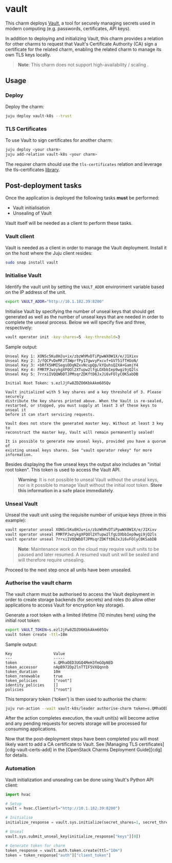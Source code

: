 # vault

This charm deploys [Vault][vault-upstream], a tool for securely managing
secrets used in modern computing (e.g. passwords, certificates, API keys).

In addition to deploying and initializing Vault, this charm provides a relation
for other charms to request that Vault's Certificate Authority (CA) sign a certificate 
for the related charm, enabling the related charm to manage its own TLS keys locally.

> **Note**: This charm does not support high-availability / scaling .

## Usage

### Deploy

Deploy the charm:
```bash
juju deploy vault-k8s --trust
```

### TLS Certificates
To use Vault to sign certificates for another charm:

```bash
juju deploy <your charm>
juju add-relation vault-k8s <your charm>
```

The requirer charm should use the `tls-certificates` relation and leverage the tls-certificates 
[library](https://charmhub.io/tls-certificates-interface/).


## Post-deployment tasks

Once the application is deployed the following tasks **must** be performed:

* Vault initialisation
* Unsealing of Vault

Vault itself will be needed as a client to perform these tasks.

### Vault client

Vault is needed as a client in order to manage the Vault deployment. Install it
on the host where the Juju client resides:

```bash
sudo snap install vault
```

### Initialise Vault

Identify the vault unit by setting the ``VAULT_ADDR`` environment variable
based on the IP address of the unit. 

```bash
export VAULT_ADDR="http://10.1.182.39:8200"
```

Initialise Vault by specifying the number of unseal keys that should get
generated as well as the number of unseal keys that are needed in order to
complete the unseal process. Below we will specify five and three,
respectively:

```bash
vault operator init -key-shares=5 -key-threshold=3
```


Sample output:

    Unseal Key 1: XONSc5Ku8HJu+ix/zbzWhMvDTiPpwWX0W1X/e/J1Xixv
    Unseal Key 2: J/fQCPvDeMFJT3WprfPy17gwvyPxcvf+GV751fTHUoN/
    Unseal Key 3: +bRfX5HMISegsODqNZxvNcupQp/kYQuhsQ2XA+GamjY4
    Unseal Key 4: FMRTPJwzykgXFQOl2XTupw2lfgLOXbbIep9wgi9jQ2ls
    Unseal Key 5: 7rrxiIVQQWbDTJPMsqrZDKftD6JxJi6vFOlyC0KSabDB

    Initial Root Token: s.ezlJjFw8ZDZO6KbkAkm605Qv

    Vault initialized with 5 key shares and a key threshold of 3. Please securely
    distribute the key shares printed above. When the Vault is re-sealed,
    restarted, or stopped, you must supply at least 3 of these keys to unseal it
    before it can start servicing requests.

    Vault does not store the generated master key. Without at least 3 key to
    reconstruct the master key, Vault will remain permanently sealed!

    It is possible to generate new unseal keys, provided you have a quorum of
    existing unseal keys shares. See "vault operator rekey" for more information.

Besides displaying the five unseal keys the output also includes an "initial
root token". This token is used to access the Vault API.

> **Warning**: It is not possible to unseal Vault without the unseal keys, nor
  is it possible to manage Vault without the initial root token. **Store this
  information in a safe place immediately**.

### Unseal Vault

Unseal the vault unit using the requisite number of unique keys (three in this
example):
```bash
vault operator unseal XONSc5Ku8HJu+ix/zbzWhMvDTiPpwWX0W1X/e/J1Xixv
vault operator unseal FMRTPJwzykgXFQOl2XTupw2lfgLOXbbIep9wgi9jQ2ls
vault operator unseal 7rrxiIVQQWbDTJPMsqrZDKftD6JxJi6vFOlyC0KSabDB
```

> **Note**: Maintenance work on the cloud may require vault units to be paused
  and later resumed. A resumed vault unit will be sealed and will therefore
  require unsealing.

Proceed to the next step once all units have been unsealed.

### Authorise the vault charm

The vault charm must be authorised to access the Vault deployment in order to
create storage backends (for secrets) and roles (to allow other applications to
access Vault for encryption key storage).

Generate a root token with a limited lifetime (10 minutes here) using the
initial root token:

```bash
export VAULT_TOKEN=s.ezlJjFw8ZDZO6KbkAkm605Qv
vault token create -ttl=10m
```

Sample output:

    Key                  Value
    ---                  -----
    token                s.QMhaOED3UGQ4MeH3fmGOpNED
    token_accessor       nApB972Dp2lnTTIF5VXQqnnb
    token_duration       10m
    token_renewable      true
    token_policies       ["root"]
    identity_policies    []
    policies             ["root"]

This temporary token ('token') is then used to authorise the charm:

```bash
juju run-action --wait vault-k8s/leader authorise-charm token=s.QMhaOED3UGQ4MeH3fmGOpNED
```

After the action completes execution, the vault unit(s) will become active and
any pending requests for secrets storage will be processed for consuming
applications.

Now that the post-deployment steps have been completed you will most likely
want to add a CA certificate to Vault. See [Managing TLS
certificates][cdg-vault-certs-add] in the [OpenStack Charms Deployment
Guide][cdg] for details.

### Automation

Vault initialization and unsealing can be done using Vault's Python API client:

```python
import hvac

# Setup
vault = hvac.Client(url="http://10.1.182.39:8200")

# Initialise
initialize_response = vault.sys.initialize(secret_shares=1, secret_threshold=1)

# Unseal
vault.sys.submit_unseal_key(initialize_response["keys"][0])

# Generate token for charm
token_response = vault.auth.token.create(ttl="10m")
token = token_response["auth"]["client_token"]
```

<!-- LINKS -->

[vault-upstream]: https://www.vaultproject.io/docs/what-is-vault/
